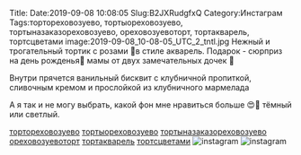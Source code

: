 Title:
Date:2019-09-08 10:08:05
Slug:B2JXRudgfxQ
Category:Инстаграм
Tags:тортореховозуево, тортыореховозуево, тортыназаказореховозуево, ореховозуевоторт, тортакварель, тортсцветами
image:2019-09-08_10-08-05_UTC_2_tntl.jpg
Нежный и трогательный тортик с розами 🌹в стиле акварель.
Подарок - сюрприз на день рожденья🥳 мамы от двух замечательных дочек 👭

Внутри прячется ванильный бисквит с клубничной пропиткой, сливочным кремом и прослойкой из клубничного мармелада

А я так и не могу выбрать, какой фон мне нравиться больше 😍🤪 тёмный или светлый.

[тортореховозуево]({tag}тортореховозуево) [тортыореховозуево]({tag}тортыореховозуево) [тортыназаказореховозуево]({tag}тортыназаказореховозуево) [ореховозуевоторт]({tag}ореховозуевоторт) [тортакварель]({tag}тортакварель) [тортсцветами]({tag}тортсцветами)
![instagram]({attach}images/2019-09-08_10-08-05_UTC_2.jpg)
![instagram]({attach}images/2019-09-08_10-08-05_UTC_1.jpg)
